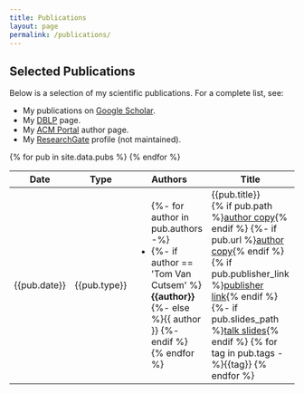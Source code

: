 ```yaml
---
title: Publications
layout: page
permalink: /publications/
---
```


## Selected Publications

Below is a selection of my scientific publications. For a complete list, see:

*   My publications on [Google Scholar](http://scholar.google.com/citations?user=jtzNCwUAAAAJ&hl=en).
*   My [DBLP](https://dblp.org/pid/20/6382.html) page.
*   My [ACM Portal](http://portal.acm.org/author_page.cfm?id=81100203786) author page.
*   My [ResearchGate](https://www.researchgate.net/profile/Tom_Van_Cutsem) profile (not maintained).

<table class="table table-hover">

<colgroup>
<col width="6%" />
<col width="8%" />
<col width="18%" />
<col width="55%" />
<col width="13%" />
</colgroup>

<thead>
<tr class="header">
<th>Date</th>
<th>Type</th>
<th>Authors</th>
<th>Title</th>
<th>Venue</th>
</tr>
</thead>
<tbody>
{% for pub in site.data.pubs %}
  <tr>
    <td markdown="span">{{pub.date}}</td>
    <td markdown="span">{{pub.type}}</td>
    <td>
      <ul class="list-unstyled">      
      {%- for author in pub.authors -%}
      <li>      
      {%- if author == 'Tom Van Cutsem' %}<strong>{{author}}</strong>
      {%- else %}{{ author }}
      {%- endif %}
      </li>
      {% endfor %}
      </ul>
    </td>
    <td markdown="span">{{pub.title}}<br>
    {% if pub.path %}<a class="btn btn-info btn-xs" target="_blank" href="{{site.asseturl}}/{{pub.path}}">author copy</a>{% endif %}
    {%- if pub.url %}<a class="btn btn-info btn-xs" target="_blank" href="{{pub.url}}">author copy</a>{% endif %}
    {% if pub.publisher_link %}<a class="btn btn-warning btn-xs" target="_blank" href="{{ pub.publisher_link }}">publisher link</a>{% endif %}
    {%- if pub.slides_path %}<a class="btn btn-warning btn-xs" target="_blank" href="{{site.asseturl}}/{{ pub.slides_path }}">talk slides</a>{% endif %}
    {% for tag in pub.tags -%}<span class="btn btn-default btn-xs disabled">{{tag}}</span> {% endfor %}
    </td>
    <td markdown="span">{{pub.venue}}</td>
  </tr>
{% endfor %}
</tbody>
</table>
